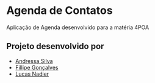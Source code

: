 # Agenda de Contatos
Aplicação de Agenda desenvolvido para a matéria 4POA

## Projeto desenvolvido por

* [Andressa Silva](https://github.com/auroradark)
* [Fillipe Gonçalves](https://github.com/Fillipe-GC)
* [Lucas Nadier](https://github.com/lucasnad)

